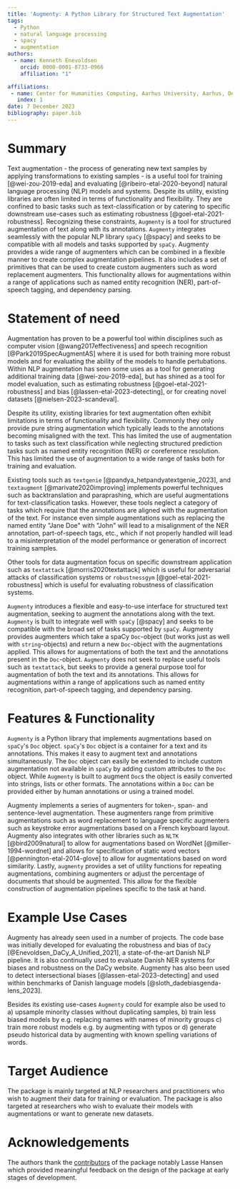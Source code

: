 ```yaml
---
title: 'Augmenty: A Python Library for Structured Text Augmentation'
tags:
  - Python
  - natural language processing
  - spacy
  - augmentation
authors:
  - name: Kenneth Enevoldsen
    orcid: 0000-0001-8733-0966
    affiliation: "1"

affiliations:
 - name: Center for Humanities Computing, Aarhus University, Aarhus, Denmark
   index: 1
date: 7 December 2023
bibliography: paper.bib
---
```


# Summary
Text augmentation - the process of generating new text samples by applying transformations to existing samples -  is a useful tool for training [@wei-zou-2019-eda] and evaluating [@ribeiro-etal-2020-beyond] natural language processing (NLP) models and systems. Despite its utility, existing libraries are often limited in terms of functionality and flexibility. They are confined to basic tasks such as text-classification or by catering to specific downstream use-cases such as estimating robustness [@goel-etal-2021-robustness]. Recognizing these constraints, `Augmenty` is a tool for structured augmentation of text along with its annotations. `Augmenty` integrates seamlessly with the popular NLP library `spaCy`  [@spacy] and seeks to be compatible with all models and tasks supported by `spaCy`. Augmenty provides a wide range of augmenters which can be combined in a flexible manner to create complex augmentation pipelines. It also includes a set of primitives that can be used to create custom augmenters such as word replacement augmenters. This functionality allows for augmentations within a range of applications such as named entity recognition (NER), part-of-speech tagging, and dependency parsing.

# Statement of need
<!-- augmentation is useful -->
Augmentation has proven to be a powerful tool within disciplines such as computer vision [@wang2017effectiveness] and speech recognition [@Park2019SpecAugmentAS] where it is used for both training more robust models and for evaluating the ability of the models to handle pertubations. Within NLP augmentation has seen some uses as a tool for generating additional training data [@wei-zou-2019-eda], but has shined as a tool for model evaluation, such as estimating robustness [@goel-etal-2021-robustness] and bias [@lassen-etal-2023-detecting], or for creating novel datasets [@nielsen-2023-scandeval]. 

Despite its utility, existing libraries for text augmentation often exhibit limitations in terms of functionality and flexibility. Commonly they only provide pure string augmentation which typically leads to the annotations becoming misaligned with the text. This has limited the use of augmentation to tasks such as text classification while neglecting structured prediction tasks such as named entity recognition (NER) or coreference resolution. This has limited the use of augmentation to a wide range of tasks both for training and evaluation.

<!-- limitation of existing methods -->
Existing tools such as `textgenie` [@pandya_hetpandyatextgenie_2023], and `textaugment` [@marivate2020improving] implements powerful techniques such as backtranslation and paraprashing, which are useful augmentations for text-classification tasks. However, these tools neglect a category of tasks which require that the annotations are aligned with the augmentation of the text. For instance even simple augmentations such as replacing the named entity "Jane Doe" with "John" will lead to a misalignment of the NER annotation, part-of-speech tags, etc., which if not properly handled will lead to a misinterpretation of the model performance or generation of incorrect training samples. 

Other tools for data augmentation focus on specific downstream application such as `textattack` [@morris2020textattack] which is useful for adversarial attacks of classification systems or `robustnessgym` [@goel-etal-2021-robustness] which is useful for evaluating robustness of classification systems. 


`Augmenty` introduces a flexible and easy-to-use interface for structured text augmentation, seeking to augment the annotations along with the text. `Augmenty` is built to integrate well with `spaCy` [@spacy] and seeks to be compatible with the broad set of tasks supported by `spaCy`. Augmenty provides augmenters which take a spaCy `Doc`-object (but works just as well with `string`-objects) and return a new `Doc`-object with the augmentations applied. This allows for augmentations of both the text and the annotations present in the `Doc`-object.
`Augmenty` does not seek to replace useful tools such as `textattack`, but seeks to provide a general purpose tool for augmentation of both the text and its annotations. This allows for augmentations within a range of applications such as named entity recognition, part-of-speech tagging, and dependency parsing.


# Features & Functionality
`Augmenty` is a Python library that implements augmentations based on `spaCy`'s `Doc` object. `spaCy`'s `Doc` object is a container for a text and its annotations. This makes it easy to augment text and annotations simultaneously. The `Doc` object can easily be extended to include custom augmentation not available in `spaCy` by adding custom attributes to the `Doc` object. While `Augmenty` is built to augment `Doc`s the object is easily converted into strings, lists or other formats. The annotations within a `Doc` can be provided either by human annotations or using a trained model.

Augmenty implements a series of augmenters for token-, span- and sentence-level augmentation. These augmenters range from primitive augmentations such as word replacement to language specific augmenters such as keystroke error augmentations based on a French keyboard layout. Augmenty also integrates with other libraries such as `NLTK` [@bird2009natural] to allow for augmentations based on WordNet [@miller-1994-wordnet] and allows for specification of static word vectors [@pennington-etal-2014-glove] to allow for augmentations based on word similarity. Lastly, `augmenty` provides a set of utility functions for repeating augmentations, combining augmenters or adjust the percentage of documents that should be augmented. This allow for the flexible construction of augmentation pipelines specific to the task at hand.

# Example Use Cases

Augmenty has already seen used in a number of projects. The code base was initially developed for evaluating the robustness and bias of `DaCy` [@Enevoldsen_DaCy_A_Unified_2021], a state-of-the-art Danish NLP pipeline. It is also continually used to evaluate Danish NER systems for biases and robustness on the DaCy website.
Augmenty has also been used to detect intersectional biases [@lassen-etal-2023-detecting] and used within benchmarks of Danish language models [@sloth_dadebiasgenda-lens_2023].

Besides its existing use-cases `Augmenty` could for example also be used to a) upsample minority classes without duplicating samples, b) train less biased models by e.g. replacing names with names of minority groups c) train more robust models e.g. by augmenting with typos or d) generate pseudo historical data by augmenting with known spelling variations of words.


# Target Audience

The package is mainly targeted at NLP researchers and practitioners who wish to augment their data for training or evaluation. The package is also targeted at researchers who wish to evaluate their models with augmentations or want to generate new datasets.


# Acknowledgements
The authors thank the [contributors](https://github.com/KennethEnevoldsen/augmenty/graphs/contributors) of the package notably Lasse Hansen which provided meaningful feedback on the design of the package at early stages of development.